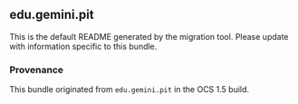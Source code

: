 
## edu.gemini.pit

This is the default README generated by the migration tool. Please update with information specific to this bundle.

### Provenance

This bundle originated from `edu.gemini.pit` in the OCS 1.5 build. 